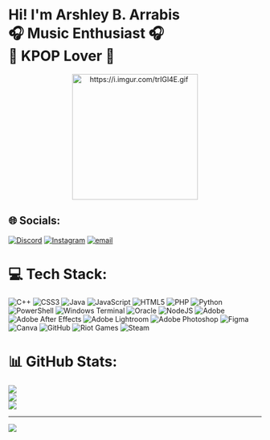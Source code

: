 # Hi! I'm Arshley B. Arrabis<br>🎧 Music Enthusiast 🎧<br>🫶 KPOP Lover 🫶

<div align="center">
  <img src="[https://i.imgur.com/WiNRsGD.gif](https://i.imgur.com/trIGl4E.gif)" height="250" alt="https://i.imgur.com/trIGl4E.gif" />
</div>

## 🌐 Socials:
[![Discord](https://img.shields.io/badge/Discord-%237289DA.svg?logo=discord&logoColor=white)](http://discordapp.com/users/731125652719140944) [![Instagram](https://img.shields.io/badge/Instagram-%23E4405F.svg?logo=Instagram&logoColor=white)](https://www.instagram.com/heoswi_chokollis/?hl=en) [![email](https://img.shields.io/badge/Email-D14836?logo=gmail&logoColor=white)](mailto:arshleyninecho@gmail.com) 

# 💻 Tech Stack:
![C++](https://img.shields.io/badge/c++-%2300599C.svg?style=for-the-badge&logo=c%2B%2B&logoColor=white) ![CSS3](https://img.shields.io/badge/css3-%231572B6.svg?style=for-the-badge&logo=css3&logoColor=white) ![Java](https://img.shields.io/badge/java-%23ED8B00.svg?style=for-the-badge&logo=openjdk&logoColor=white) ![JavaScript](https://img.shields.io/badge/javascript-%23323330.svg?style=for-the-badge&logo=javascript&logoColor=%23F7DF1E) ![HTML5](https://img.shields.io/badge/html5-%23E34F26.svg?style=for-the-badge&logo=html5&logoColor=white) ![PHP](https://img.shields.io/badge/php-%23777BB4.svg?style=for-the-badge&logo=php&logoColor=white) ![Python](https://img.shields.io/badge/python-3670A0?style=for-the-badge&logo=python&logoColor=ffdd54) ![PowerShell](https://img.shields.io/badge/PowerShell-%235391FE.svg?style=for-the-badge&logo=powershell&logoColor=white) ![Windows Terminal](https://img.shields.io/badge/Windows%20Terminal-%234D4D4D.svg?style=for-the-badge&logo=windows-terminal&logoColor=white) ![Oracle](https://img.shields.io/badge/Oracle-F80000?style=for-the-badge&logo=oracle&logoColor=white) ![NodeJS](https://img.shields.io/badge/node.js-6DA55F?style=for-the-badge&logo=node.js&logoColor=white) ![Adobe](https://img.shields.io/badge/adobe-%23FF0000.svg?style=for-the-badge&logo=adobe&logoColor=white) ![Adobe After Effects](https://img.shields.io/badge/Adobe%20After%20Effects-9999FF.svg?style=for-the-badge&logo=Adobe%20After%20Effects&logoColor=white) ![Adobe Lightroom](https://img.shields.io/badge/Adobe%20Lightroom-31A8FF.svg?style=for-the-badge&logo=Adobe%20Lightroom&logoColor=white) ![Adobe Photoshop](https://img.shields.io/badge/adobe%20photoshop-%2331A8FF.svg?style=for-the-badge&logo=adobe%20photoshop&logoColor=white) ![Figma](https://img.shields.io/badge/figma-%23F24E1E.svg?style=for-the-badge&logo=figma&logoColor=white) ![Canva](https://img.shields.io/badge/Canva-%2300C4CC.svg?style=for-the-badge&logo=Canva&logoColor=white) ![GitHub](https://img.shields.io/badge/github-%23121011.svg?style=for-the-badge&logo=github&logoColor=white) ![Riot Games](https://img.shields.io/badge/riotgames-D32936.svg?style=for-the-badge&logo=riotgames&logoColor=white) ![Steam](https://img.shields.io/badge/steam-%23000000.svg?style=for-the-badge&logo=steam&logoColor=white)

# 📊 GitHub Stats:
![](https://github-readme-stats.vercel.app/api?username=arshley-arrabis&theme=ambient_gradient&hide_border=true&include_all_commits=false&count_private=false)<br/>
![](https://nirzak-streak-stats.vercel.app/?user=arshley-arrabis&theme=ambient_gradient&hide_border=true)<br/>
![](https://github-readme-stats.vercel.app/api/top-langs/?username=arshley-arrabis&theme=ambient_gradient&hide_border=true&include_all_commits=false&count_private=false&layout=compact)

---
[![](https://visitcount.itsvg.in/api?id=arshley-arrabis&icon=7&color=10)](https://visitcount.itsvg.in)

<!-- Proudly created with GPRM ( https://gprm.itsvg.in ) -->
